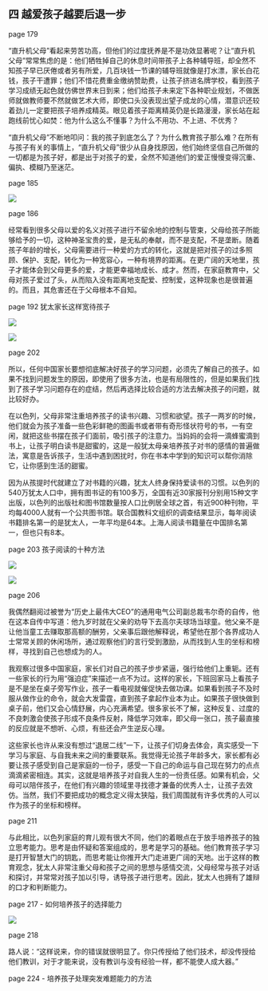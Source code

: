 ## 四 越爱孩子越要后退一步

page 179

“直升机父母”看起来劳苦功高，但他们的过度抚养是不是功效显著呢？让“直升机父母”常常焦虑的是：他们牺牲掉自己的休息时间带孩子上各种辅导班，却全然不知孩子早已厌倦或者另有所爱，几百块钱一节课的辅导班就像是打水漂，家长白花钱，孩子干遭罪；他们不惜花费重金缴纳赞助费，让孩子挤进名牌学校，看到孩子学习成绩无起色就仿佛世界末日到来；他们给孩子未来定下各种职业规划，不做医师就做教师要不然就做艺术大师，即使口头没表现出望子成龙的心情，潜意识还较着劲儿一定要把孩子培养成精英。眼见着孩子距离精英仍是长路漫漫，家长站在起跑线前忧心如焚：他为什么这么不懂事？为什么不用功、不上进、不优秀？

“直升机父母”不断地叩问：我的孩子到底怎么了？为什么教育孩子那么难？在所有与孩子有关的事情上，“直升机父母”很少从自身找原因，他们始终坚信自己所做的一切都是为孩子好，都是出于对孩子的爱，全然不知道他们的爱正慢慢变得沉重、偏执、模糊乃至迷茫。

page 185

![](./page-185.jpg)

page 186

经常看到很多父母以爱的名义对孩子进行不留余地的控制与管束，父母给孩子所能够给予的一切，这种神圣宝贵的爱，是无私的奉献，而不是支配，不是垄断。随着孩子年龄的增长，父母需要进行一种爱的方式的转化，这就是把对孩子的过多照顾、保护、支配，转化为一种宽容心，一种有境界的距离。在更广阔的天地里，孩子才能体会到父母更多的爱，才能更幸福地成长、成才。然而，在家庭教育中，父母对孩子爱过了头，从而陷入没有距离地支配爱、控制爱，这种现象也是很普遍的。而且，其危害还在于父母根本不自知。

page 192 犹太家长这样宽待孩子

![](./page-192.jpg)

![](./page-193.jpg)

page 202

所以，任何中国家长要想彻底解决好孩子的学习问题，必须先了解自己的孩子。如果不找到问题发生的原因，即使用了很多方法，也是有局限性的，但是如果我们找到了孩子学习问题存在的症结，然后再选择比较合适的方法去解决孩子的问题，就比较好办。

在以色列，父母非常注重培养孩子的读书兴趣、习惯和欲望。孩子一两岁的时候，他们就会为孩子准备一些色彩鲜艳的图画书或者带有奇形怪状符号的书，一有空闲，就把这些书摆在孩子们面前，吸引孩子的注意力。当妈妈的会将一滴蜂蜜滴到书上，让孩子明白读书是甜蜜的，这是一般犹太母亲培养孩子对书的感情的普遍做法，寓意是告诉孩子，生活中遇到困扰时，你在书本中学到的知识可以帮你消除它，让你感到生活的甜蜜。

因为从孩提时代就建立了对书籍的兴趣，犹太人终身保持爱读书的习惯。以色列的540万犹太人口中，拥有图书证的有100多万，全国有近30家报刊分别用15种文字出版，以色列的出版社和图书馆数量按人口比例居全球之首，有近900种刊物，平均每4000人就有一个公共图书馆。联合国教科文组织的调查结果显示，每年阅读书籍排名第一的是犹太人，一年平均是64本。上海人阅读书籍量在中国排名第一，但也只有8本。

page 203 孩子阅读的十种方法

![](./page-203.jpg)

![](./page-204.jpg)


page 206

我偶然翻阅过被誉为“历史上最伟大CEO”的通用电气公司副总裁韦尔奇的自传，他在这本自传中写道：他九岁时就在父亲的劝导下去高尔夫球场当球童。他父亲不是让他当童工去赚取那高额的酬劳，父亲事后跟他解释说，希望他在那个各界成功人士常常关顾的休闲场所，通过观察他们的言行受到激励，从而找到人生的坐标和榜样，寻找到自己也想成为的人。

我观察过很多中国家庭，家长们对自己的孩子步步紧逼，强行给他们上重轭。还有一些家长的行为用“强迫症”来描述一点不为过。这样的家长，下班回家马上看孩子是不是坐在桌子旁写作业，孩子一看电视就催促快去做功课。如果看到孩子不及时服从做作业的命令，就会大发雷霆，直到孩子拿起作业本为止。如果孩子很快做到桌子前，他们又会心情舒展，内心充满希望。很多家长不了解，这种反复、过度的不良刺激会使孩子形成不良条件反射，降低学习效率，即父母一张口，孩子最直接的反应就是不想听、心烦，有些还会产生逆反心理。

这些家长也许从来没有想过“退居二线”一下，让孩子们切身去体会，真实感受一下学习与家庭、与自我未来之间的重要联系。我觉得无论孩子年龄多大，家长都有必要让孩子感受到自己是家庭的一份子，感受一下自己的命运与自己现在努力的点点滴滴紧密相连。其实，这就是培养孩子对自我人生的一份责任感。如果有机会，父母可以陪伴孩子，在他们有兴趣的领域里寻找德才兼备的优秀人士，让孩子去效仿。当然，我们不要把成功的概念定义得太狭隘，我们周围就有许多优秀的人可以作为孩子的坐标和榜样。

page 211

与此相比，以色列家庭的育儿观有很大不同，他们的着眼点在于放手培养孩子的独立思考能力。思考是由怀疑和答案组成的，思考是学习的基础。他们教育孩子学习是打开智慧大门的钥匙，而思考能让你推开大门走进更广阔的天地。出于这样的教育观念，犹太人非常注重父母和孩子之间的思想与感情交流，父母经常与孩子对话和探讨，并常常对孩子加以引导，诱导孩子进行思考。因此，犹太人也拥有了雄辩的口才和判断能力。

page 217 - 如何培养孩子的选择能力

![](./page-217.jpg)

page 218

路人说：“这样说来，你的错误就很明显了。你只传授给了他们技术，却没传授给他们教训，对于才能来说，没有教训与没有经验一样，都不能使人成大器。”

page 224 - 培养孩子处理突发难题能力的方法
